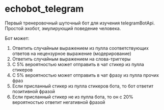 # echobot_telegram

Первый тренеровочный шуточный бот для изучения telegramBotApi.
Простой эхобот, эмулирующий поведение человека. 

Бот может:
1. Ответить случайным выражением из пулла соответствующих ответов на нецензурное выражение (модерирование)
2. Ответить случайным выражением на слова-триггеры 
3. С 5% вероятностью может отправить в чат стикер из пулла стикеров
4. С 5% вероятностью может отправить в чат фразу из пулла прочих фраз
5. Если присланный стикер из пулла стикеров бота, то бот ответит позитивной фразой 
6. Если присланный стикер не из пулла бота, то он с 20% вероятностью ответит негативной фразой
 
